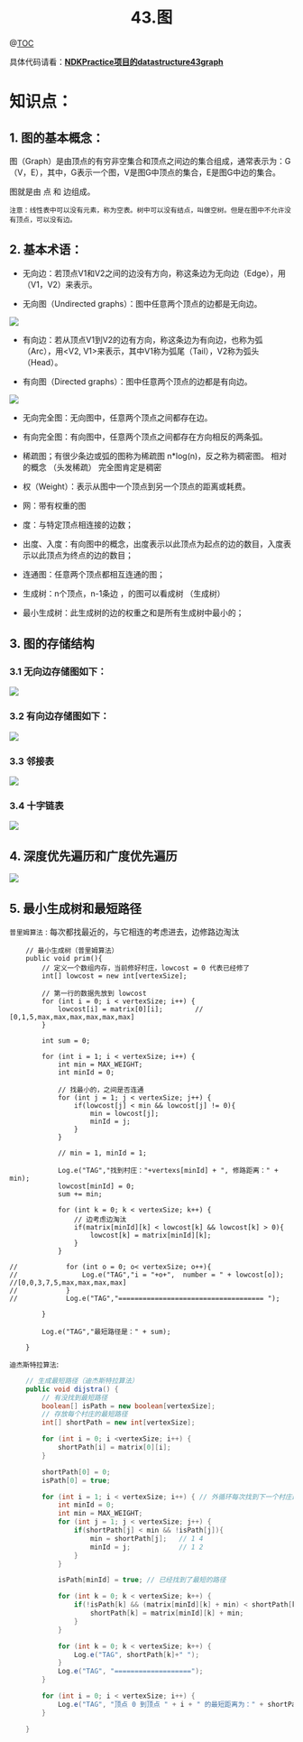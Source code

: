 # <center>43.图<center>
@[TOC](数据结构和算法)

具体代码请看：**[NDKPractice项目的datastructure43graph](https://github.com/EastUp/NDKPractice/tree/master/datastructure43graph)**

# 知识点：

## 1. 图的基本概念：

图（Graph）是由顶点的有穷非空集合和顶点之间边的集合组成，通常表示为：G（V，E），其中，G表示一个图，V是图G中顶点的集合，E是图G中边的集合。

图就是由 点 和 边组成。

`注意：线性表中可以没有元素，称为空表。树中可以没有结点，叫做空树。但是在图中不允许没有顶点，可以没有边。`

## 2. 基本术语：
- 无向边：若顶点V1和V2之间的边没有方向，称这条边为无向边（Edge），用（V1，V2）来表示。

- 无向图（Undirected graphs）：图中任意两个顶点的边都是无向边。

![](43.无向图.png)

- 有向边：若从顶点V1到V2的边有方向，称这条边为有向边，也称为弧（Arc），用<V2, V1>来表示，其中V1称为弧尾（Tail），V2称为弧头（Head）。

- 有向图（Directed graphs）：图中任意两个顶点的边都是有向边。

![](43.有向图.png)


- 无向完全图：无向图中，任意两个顶点之间都存在边。

- 有向完全图：有向图中，任意两个顶点之间都存在方向相反的两条弧。

- 稀疏图；有很少条边或弧的图称为稀疏图 n*log(n)，反之称为稠密图。  相对的概念  （头发稀疏） 完全图肯定是稠密

- 权（Weight）：表示从图中一个顶点到另一个顶点的距离或耗费。

- 网：带有权重的图

- 度：与特定顶点相连接的边数；

- 出度、入度：有向图中的概念，出度表示以此顶点为起点的边的数目，入度表示以此顶点为终点的边的数目；

- 连通图：任意两个顶点都相互连通的图；

- 生成树：n个顶点，n-1条边 ，的图可以看成树 （生成树）

- 最小生成树：此生成树的边的权重之和是所有生成树中最小的；

## 3. 图的存储结构

### 3.1 无向边存储图如下：

![](43.无向边存储方式.png)

### 3.2 有向边存储图如下：

![](43.有向边存储方式.png)


### 3.3  邻接表

![](43.邻接表.png)

### 3.4 十字链表

![](43.十字链表.png)

## 4. 深度优先遍历和广度优先遍历

![](43.广度优先遍历.png)

## 5. 最小生成树和最短路径

`普里姆算法` : 每次都找最近的，与它相连的考虑进去，边修路边淘汰

```
    // 最小生成树（普里姆算法）
    public void prim(){
        // 定义一个数组内存，当前修好村庄，lowcost = 0 代表已经修了
        int[] lowcost = new int[vertexSize];

        // 第一行的数据先放到 lowcost
        for (int i = 0; i < vertexSize; i++) {
            lowcost[i] = matrix[0][i];        // [0,1,5,max,max,max,max,max,max]
        }

        int sum = 0;

        for (int i = 1; i < vertexSize; i++) {
            int min = MAX_WEIGHT;
            int minId = 0;

            // 找最小的，之间是否连通
            for (int j = 1; j < vertexSize; j++) {
                if(lowcost[j] < min && lowcost[j] != 0){
                    min = lowcost[j];
                    minId = j;
                }
            }

            // min = 1, minId = 1;

            Log.e("TAG","找到村庄："+vertexs[minId] + ", 修路距离：" + min);
            lowcost[minId] = 0;
            sum += min;

            for (int k = 0; k < vertexSize; k++) {
                // 边考虑边淘汰
                if(matrix[minId][k] < lowcost[k] && lowcost[k] > 0){
                    lowcost[k] = matrix[minId][k];
                }
            }

//            for (int o = 0; o< vertexSize; o++){
//                Log.e("TAG","i = "+o+",  number = " + lowcost[o]); //[0,0,3,7,5,max,max,max,max]
//            }
//            Log.e("TAG","==================================== ");

        }

        Log.e("TAG","最短路径是：" + sum);

    }
```

`迪杰斯特拉算法`:

```java
    // 生成最短路径（迪杰斯特拉算法）
    public void dijstra() {
        // 有没找到最短路径
        boolean[] isPath = new boolean[vertexSize];
        // 存放每个村庄的最短路径
        int[] shortPath = new int[vertexSize];

        for (int i = 0; i <vertexSize; i++) {
            shortPath[i] = matrix[0][i];
        }

        shortPath[0] = 0;
        isPath[0] = true;

        for (int i = 1; i < vertexSize; i++) { // 外循环每次找到下一个村庄最短的路径
            int minId = 0;
            int min = MAX_WEIGHT;
            for (int j = 1; j < vertexSize; j++) {
                if(shortPath[j] < min && !isPath[j]){
                    min = shortPath[j];   // 1 4
                    minId = j;            // 1 2
                }
            }

            isPath[minId] = true; // 已经找到了最短的路径

            for (int k = 0; k < vertexSize; k++) {
                if(!isPath[k] && (matrix[minId][k] + min) < shortPath[k]){
                    shortPath[k] = matrix[minId][k] + min;
                }
            }

            for (int k = 0; k < vertexSize; k++) {
                Log.e("TAG", shortPath[k]+" ");
            }
            Log.e("TAG", "===================");
        }

        for (int i = 0; i < vertexSize; i++) {
            Log.e("TAG", "顶点 0 到顶点 " + i + " 的最短距离为：" + shortPath[i]);
        }

    }
```






















